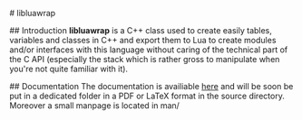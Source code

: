 # libluawrap

## Introduction
**libluawrap** is a C++ class used to create easily tables, variables and
classes in C++ and export them to Lua to create modules and/or interfaces
with this language without caring of the technical part of the C API
(especially the stack which is rather gross to manipulate when you're
not quite familiar with it).

## Documentation
The documentation is availiable [here](http://timmy.polytech-lille.net/?q=libluawrap)
and will be soon be put in a dedicated folder in a PDF or LaTeX format in the source
directory. Moreover a small manpage is located in man/
